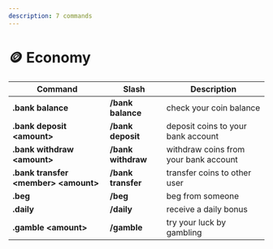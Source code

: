 ```yaml
---
description: 7 commands
---
```


# 🪙 Economy

| Command                                | Slash              | Description                           |
| -------------------------------------- | ------------------ | ------------------------------------- |
| **.bank balance**                      | **/bank balance**  | check your coin balance               |
| **.bank deposit \<amount>**            | **/bank deposit**  | deposit coins to your bank account    |
| **.bank withdraw \<amount>**           | **/bank withdraw** | withdraw coins from your bank account |
| **.bank transfer \<member> \<amount>** | **/bank transfer** | transfer coins to other user          |
| **.beg**                               | **/beg**           | beg from someone                      |
| **.daily**                             | **/daily**         | receive a daily bonus                 |
| **.gamble \<amount>**                  | **/gamble**        | try your luck by gambling             |
